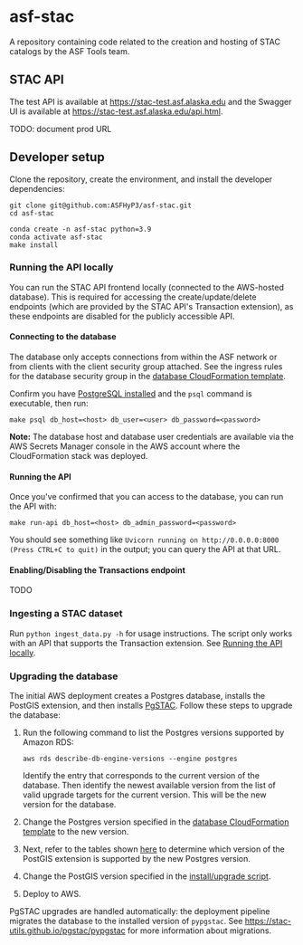 # asf-stac

A repository containing code related to the creation and hosting of STAC catalogs by the ASF Tools team.

## STAC API

The test API is available at <https://stac-test.asf.alaska.edu>
and the Swagger UI is available at <https://stac-test.asf.alaska.edu/api.html>.

TODO: document prod URL

## Developer setup

Clone the repository, create the environment, and install the developer dependencies:

```
git clone git@github.com:ASFHyP3/asf-stac.git
cd asf-stac

conda create -n asf-stac python=3.9
conda activate asf-stac
make install
```

### Running the API locally

You can run the STAC API frontend locally (connected to the AWS-hosted database). This is required for accessing
the create/update/delete endpoints (which are provided by the STAC API's Transaction extension), as these
endpoints are disabled for the publicly accessible API.


#### Connecting to the database

The database only accepts connections from within the ASF network or from clients
with the client security group attached. See the ingress rules for the database security group in the
[database CloudFormation template](apps/database/cloudformation.yml).

Confirm you have [PostgreSQL installed](https://www.postgresql.org/download/) and the `psql` command is executable,
then run:

```
make psql db_host=<host> db_user=<user> db_password=<password>
```

**Note:** The database host and database user credentials are available via the AWS Secrets Manager console
in the AWS account where the CloudFormation stack was deployed.

#### Running the API

Once you've confirmed that you can access to the database, you can run the API with:

```
make run-api db_host=<host> db_admin_password=<password>
```

You should see something like `Uvicorn running on http://0.0.0.0:8000 (Press CTRL+C to quit)` in the output; you can
query the API at that URL.

#### Enabling/Disabling the Transactions endpoint

TODO

### Ingesting a STAC dataset

Run `python ingest_data.py -h` for usage instructions. The script only works with an API that supports the
Transaction extension. See [Running the API locally](#running-the-api-locally).

### Upgrading the database

The initial AWS deployment creates a Postgres database, installs the PostGIS extension, and then installs
[PgSTAC](https://stac-utils.github.io/pgstac). Follow these steps to upgrade the database:

1. Run the following command to list the Postgres versions supported by Amazon RDS:
    ```
    aws rds describe-db-engine-versions --engine postgres
    ```
   Identify the entry that corresponds to the current version of the database.
   Then identify the newest available version from the list of valid upgrade targets for the current version.
   This will be the new version for the database.

2. Change the Postgres version specified in the [database CloudFormation template](apps/database/cloudformation.yml)
   to the new version.

3. Next, refer to the tables shown
   [here](https://docs.aws.amazon.com/AmazonRDS/latest/PostgreSQLReleaseNotes/postgresql-extensions.html)
   to determine which version of the PostGIS extension is supported by the new Postgres version.

4. Change the PostGIS version specified in the [install/upgrade script](install-or-upgrade-postgis.sql).

5. Deploy to AWS.

PgSTAC upgrades are handled automatically: the deployment pipeline migrates the database to the installed
version of `pypgstac`. See <https://stac-utils.github.io/pgstac/pypgstac> for more information about migrations.
